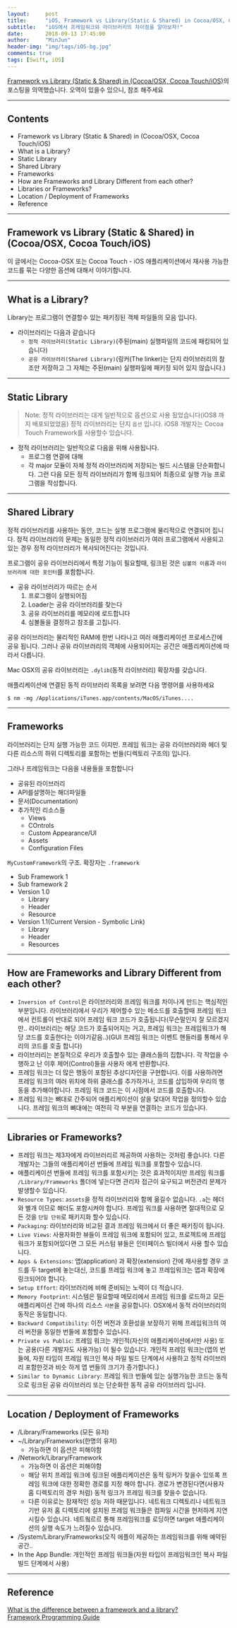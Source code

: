 ```yaml
---
layout:     post
title:      "iOS, Framework vs Library(Static & Shared) in Cocoa/OSX, Cocoa Touch/iOS"
subtitle:   "iOS에서 프레임워크와 라이브러리의 차이점을 알아보자!"
date:       2018-09-13 17:45:00
author:     "MinJun"
header-img: "img/tags/iOS-bg.jpg"
comments: true 
tags: [Swift, iOS]
---
```


[Framework vs Library (Static & Shared) in (Cocoa/OSX, Cocoa Touch/iOS)](http://www.knowstack.com/framework-vs-library-cocoa-ios/)의 포스팅을 의역했습니다. 오역이 있을수 있으니, 참조 해주세요

---

## Contents 

- Framework vs Library (Static & Shared) in (Cocoa/OSX, Cocoa Touch/iOS)
- What is a Library? 
- Static Library 
- Shared Library 
- Frameworks
- How are Frameworks and Library Different from each other?
- Libraries or Frameworks?
- Location / Deployment of Frameworks
- Reference 

---

## Framework vs Library (Static & Shared) in (Cocoa/OSX, Cocoa Touch/iOS)



이 글에서는 Cocoa-OSX 또는 Cocoa Touch - iOS 애플리케이션에서 재사용 가능한 코드를 묶는 다양한 옵션에 대해서 이야기합니다.

---

## What is a Library? 

Library는 프로그램이 연결할수 있는 패키징된 객체 파일들의 모음 입니다.

- 라이브러리는 다음과 같습니다
	- `정적 라이브러리(Static Library)`(주된(main) 실행파일의 코드에 패킹되어 있습니다)
	- `공유 라이브러리(Shared Library)`(링커(The linker)는 단지 라이브러리의 참조만 저장하고 그 자체는 주된(main) 실행파일에 패키징 되어 있지 않습니다.)

---

## Static Library 

> Note: 정적 라이브러리는 대게 일반적으로 옵션으로 사용 됬었습니다(iOS8 까지 배포되었었음) 정적 라이브러리는 단지 `옵션` 입니다. iOS8 개발자는 Cocoa Touch Framework를 사용할수 있습니다. 

- 정적 라이브러리는 일반적으로 다음을 위해 사용됩니다.
	- 프로그램 연결에 대해 
	- 각 major 모듈이 자체 정적 라이브러리에 저장되는 빌드 시스템을 단순화합니다. 그런 다음 모든 정적 라이브러리가 함께 링크되어 최종으로 실행 가능 프로그램을 작성합니다. 

---

## Shared Library 

정적 라이브러리를 사용하는 동안, 코드는 실행 프로그램에 물리적으로 연결되어 집니다. 정적 라이브러리의 문제는 동일한 정적 라이브러리가 여러 프로그램에서 사용되고 있는 경우 정적 라이브러리가 복사되어진다는 것입니다. 

프로그램이 공유 라이브러리에서 특정 기능이 필요할때, 링크된 것은 `심볼의 이름`과 `라이브러리에 대한 포인터`를 포함합니다. 

- 공유 라이브러리가 따르는 순서 
	1. 프로그램이 실행되어짐 
	2. Loader는 공유 라이브러리를 찾는다 
	3. 공유 라이브러리를 메모리에 로드합니다
	4. 심볼들을 결정하고 참조를 고칩니다. 

공유 라이브러리는 물리적인 RAM에 한번 나타나고 여러 애플리케이션 프로세스간에 공유 됩니다. 그러나 공유 라이브러리의 객체에 사용되어지는 공간은 애플리케이션에 따라서 다릅니다. 

Mac OSX의 공유 라이브러리는 `.dylib`(동적 라이브러리) 확장자를 갖습니다. 

애플리케이션에 연결된 동적 라이브러리 목록을 보려면 다음 명령어를 사용하세요

```
$ nm -mg /Applications/iTunes.app/contents/MacOS/iTunes....
```

---

## Frameworks

라이브러리는 단지 실행 가능한 코드 이지만. 프레임 워크는 공유 라이브러리와 헤더 및 다른 리소스의 하위 디렉토리를 포함하는 번들(디렉토리 구조의) 입니다. 

그러나 프레임워크는 다음을 내용들을 포함합니다

- 공유된 라이브러리
- API를설명하는 해더파일들 
- 문서(Documentation)
- 추가적인 리소스들
	- Views
	- COntrols
	- Custom Appearance/UI
	- Assets
	- Configuration Files 

`MyCustomFramework`의 구조. 확장자는 `.framework`

- Sub Framework 1 
- Sub framework 2 
- Version 1.0
	- Library
	- Header 
	- Resource 
- Version 1.1(Current Version - Symbolic Link) 
	- Library 
	- Header 
	- Resources 

---

## How are Frameworks and Library Different from each other?

- `Inversion of Control`은 라이브러리와 프레임 워크를 차이나게 만드는 핵심적인 부분입니다. 라이브러리에서 우리가 제어할수 있는 메소드를 호출할때 프레임 워크에서 컨트롤이 반대로 되어 프레임 워크 코드가 호출됩니다(무슨말인지 잘 모르겠지만.. 라이브러리는 해당 코드가 호출되어지는 거고, 프레임 워크는 프레임워크가 해당 코드를 호출한다는 이야기같음..)(GUI 프레임 워크는 이벤트 핸들러를 통해서 우리의 코드를 호출 합니다)
- 라이브러리는 본질적으로 우리가 호출할수 있는 클래스들의 집합니다. 각 작업을 수행하고 난 이후 제어(Control)들을 사용자 에게 반환합니다. 
- 프레임 워크는 더 많은 행동이 포함된 추상디자인을 구현합니다. 이를 사용하려면 프레임 워크의 여러 위치에 하위 클래스를 추가하거나, 코드를 삽입하여 우리의 행동을 추가해야합니다. 프레임 워크 코드는 이 시점에서 코드를 호출합니다.
- 프레임 워크는 뼈대로 간주되어 애플리케이션이 살을 덫대어 작업을 정의할수 있습니다. 프레임 워크의 뼈대에는 여전히 각 부분을 연결하는 코드가 있습니다. 

---

## Libraries or Frameworks?

- 프레임 워크는 제3자에게 라이브러리르 제공하여 사용하는 것처럼 좋습니다. 다른 개발자는 그들의 애플리케이션 번들에 프레임 워크를 포함할수 있습니다. 
- 애플리케이션 번들에 프레임 워크를 포함시키는 것은 효과적이지만 프레임 워크를 `/Library/Frameworks` 폴더에 넣는다면 관리자 접근이 요구되고 버전관리 문제가 발생할수 있습니다.
- `Resource Types`: `assets`을 정적 라이브러리와 함께 옮길수 없습니다. `.a`는 헤더와 별개 이므로 해더도 포함시켜야 합니다. 프레임 워크를 사용하면 절대적으로 모든 것을 `단일 단위`로 패키지화 할수 있습니다. 
- `Packaging`: 라이브러리와 비교된 결과 프레임 워크에서 더 좋은 패키징이 됩니다. 
- `Live Views`: 사용자화한 뷰들이 프레임 워크에 포함되어 있고, 프로젝트에 프레임 워크가 포함되어있다면 그 모든 커스텀 뷰들은 인터페이스 빌더에서 사용 할수 있습니다.
- `Apps & Extensions`: 앱(application) 과 확장(extension) 간에 재사용할 경우 코드를 두 target에 놓는대신, 코드를 프레임 워크에 놓고 프레임워크는 앱과 확장에 링크되어야 합니다. 
- `Setup Effort`: 라이브러리에 비해 준비되는 노력이 더 적습니다.
- `Memory Footprint`: 시스템은 필요할때 메모리에서 프레임 워크를 로드하고 모든 애플리케이션 간에 하나의 리소스 `사본`을 공유합니다. OSX에서 동적 라이브러리의 동작은 동일합니다. 
- `Backward Compatibility`: 이전 버전과 호환성을 보장하기 위해 프레임워크의 여러 버전을 동일한 번들에 포함할수 있습니다. 
- `Private vs Public`: 프레임 워크는 개인적(자신의 애플리케이션에서만 사용) 또는 공용(다른 개발자도 사용가능) 이 될수 있습니다. 개인적 프레임 워크는(앱의 번들에, 자원 타입이 프레임 워크인 복사 파일 빌드 단계에서 사용하고 정적 라이브러리 포함한것과 비슷 하게 앱 번들의 크기가 증가합니다.)
- `Similar to Dynamic Library`: 프레임 워크 번들에 있는 실행가능한 코드는 동적으로 링크된 공유 라이브러리 또는 단순화한 동적 공유 라이브러리 입니다.

---

## Location / Deployment of Frameworks

- /Library/Frameworks (모든 유저)
- ~/Library/Frameworks(한명의 유저)
	- 가능하면 이 옵션은 피해야함
- /Network/Library/Framework
	- 가능하면 이 옵션은 피해야함 
	- 해당 위치 프레임 워크에 링크된 애플리케이션은 동적 링커가 찾을수 있또록 프레임 워크에 대한 정확한 경로를 지정 해야 합니다. 경로가 변경된다면(사용자 홈 디렉토리의 경우 처럼) 동적 링크가 프레임 워크를 찾을수 없습니다.
	- 다른 이유로는 잠재적인 성능 저하 때문입니다. 네트워크 디렉토리나 네트워크 기반 유저 홈 디렉토리에 설치된 프레임 워크들은 컴파일 시간을 현저하게 지연 시킬수 있습니다. 네트웤르르 통해 프레임워크를 로딩하면 target 애플리케이션의 실행 속도가 느려질수 있습니다.
- /System/Library/Frameworks(오직 에플이 제공하는 프레임워크를 위해 예약된 공간..
- In the App Bundle: 개인적인 프레임 워크들(자원 타입이 프레임워크인 복사 파일 빌드 단계에서 사용)

---

## Reference 

[What is the difference between a framework and a library?](https://stackoverflow.com/questions/148747/what-is-the-difference-between-a-framework-and-a-library)<br>
[Framework Programming Guide](https://developer.apple.com/library/archive/documentation/MacOSX/Conceptual/BPFrameworks/Tasks/InstallingFrameworks.html#//apple_ref/doc/uid/20002261-BBCCFBJA)<br>
